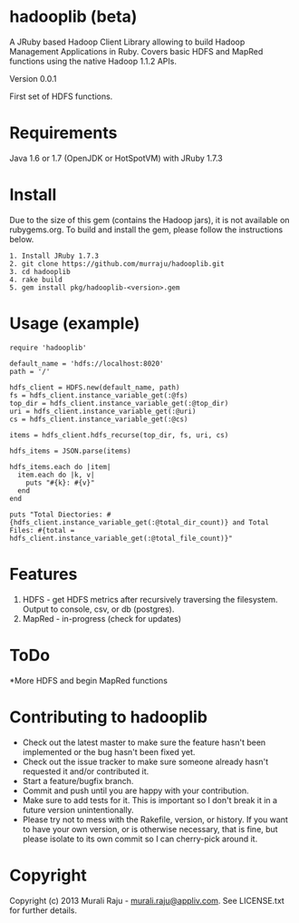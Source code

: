 hadooplib (beta)
================

A JRuby based Hadoop Client Library allowing to build Hadoop Management Applications in Ruby. Covers basic HDFS and MapRed functions using the native Hadoop 1.1.2 APIs.


Version 0.0.1

First set of HDFS functions.

Requirements
============

Java 1.6 or 1.7 (OpenJDK or HotSpotVM) with JRuby 1.7.3

Install
=======

Due to the size of this gem (contains the Hadoop jars), it is not available on rubygems.org. To build and install the gem, please follow the instructions below.

	1. Install JRuby 1.7.3
	2. git clone https://github.com/murraju/hadooplib.git
	3. cd hadooplib
	4. rake build
	5. gem install pkg/hadooplib-<version>.gem

Usage (example)
===============

	require 'hadooplib'

	default_name = 'hdfs://localhost:8020'
	path = '/'

	hdfs_client = HDFS.new(default_name, path)
	fs = hdfs_client.instance_variable_get(:@fs)
	top_dir = hdfs_client.instance_variable_get(:@top_dir)
	uri = hdfs_client.instance_variable_get(:@uri)
	cs = hdfs_client.instance_variable_get(:@cs)

	items = hdfs_client.hdfs_recurse(top_dir, fs, uri, cs)

	hdfs_items = JSON.parse(items)

	hdfs_items.each do |item|
	  item.each do |k, v|
	    puts "#{k}: #{v}"
	  end
	end 

	puts "Total Diectories: #{hdfs_client.instance_variable_get(:@total_dir_count)} and Total Files: #{total = hdfs_client.instance_variable_get(:@total_file_count)}"



Features
========

1. HDFS - get HDFS metrics after recursively traversing the filesystem. Output to console, csv, or db (postgres). 
2. MapRed - in-progress (check for updates)


ToDo
====

*More HDFS and begin MapRed functions


Contributing to hadooplib
=========================
 
* Check out the latest master to make sure the feature hasn't been implemented or the bug hasn't been fixed yet.
* Check out the issue tracker to make sure someone already hasn't requested it and/or contributed it.
* Start a feature/bugfix branch.
* Commit and push until you are happy with your contribution.
* Make sure to add tests for it. This is important so I don't break it in a future version unintentionally.
* Please try not to mess with the Rakefile, version, or history. If you want to have your own version, or is otherwise necessary, that is fine, but please isolate to its own commit so I can cherry-pick around it.

Copyright
==========

Copyright (c) 2013 Murali Raju - murali.raju@appliv.com. See LICENSE.txt for further details.






